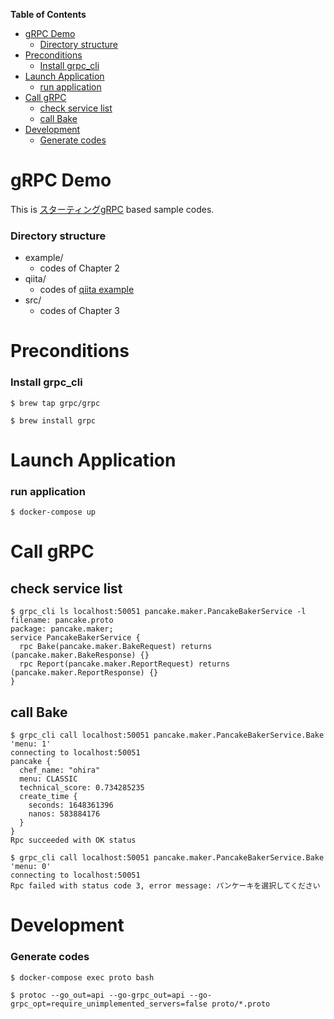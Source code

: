 <!-- START doctoc generated TOC please keep comment here to allow auto update -->
<!-- DON'T EDIT THIS SECTION, INSTEAD RE-RUN doctoc TO UPDATE -->
**Table of Contents**

- [gRPC Demo](#grpc-demo)
    - [Directory structure](#directory-structure)
- [Preconditions](#preconditions)
    - [Install grpc_cli](#install-grpc_cli)
- [Launch Application](#launch-application)
    - [run application](#run-application)
- [Call gRPC](#call-grpc)
  - [check service list](#check-service-list)
  - [call Bake](#call-bake)
- [Development](#development)
    - [Generate codes](#generate-codes)

<!-- END doctoc generated TOC please keep comment here to allow auto update -->

# gRPC Demo

This is [スターティングgRPC](https://www.amazon.co.jp/dp/B087R87L6Z) based sample codes.

### Directory structure

- example/
    - codes of Chapter 2
- qiita/
    - codes of [qiita example](https://qiita.com/drafts/a4e06a3e7e8c8dfef4df) 
- src/
    - codes of Chapter 3 

# Preconditions

### Install grpc_cli

```shell
$ brew tap grpc/grpc

$ brew install grpc
```

# Launch Application

### run application

```shell
$ docker-compose up
```

# Call gRPC

## check service list

```shell
$ grpc_cli ls localhost:50051 pancake.maker.PancakeBakerService -l
filename: pancake.proto
package: pancake.maker;
service PancakeBakerService {
  rpc Bake(pancake.maker.BakeRequest) returns (pancake.maker.BakeResponse) {}
  rpc Report(pancake.maker.ReportRequest) returns (pancake.maker.ReportResponse) {}
}
```

## call Bake

```shell
$ grpc_cli call localhost:50051 pancake.maker.PancakeBakerService.Bake 'menu: 1'
connecting to localhost:50051
pancake {
  chef_name: "ohira"
  menu: CLASSIC
  technical_score: 0.734285235
  create_time {
    seconds: 1648361396
    nanos: 583884176
  }
}
Rpc succeeded with OK status
```

```shell
$ grpc_cli call localhost:50051 pancake.maker.PancakeBakerService.Bake 'menu: 0'
connecting to localhost:50051
Rpc failed with status code 3, error message: パンケーキを選択してください
```

# Development

### Generate codes

```shell
$ docker-compose exec proto bash

$ protoc --go_out=api --go-grpc_out=api --go-grpc_opt=require_unimplemented_servers=false proto/*.proto
```
